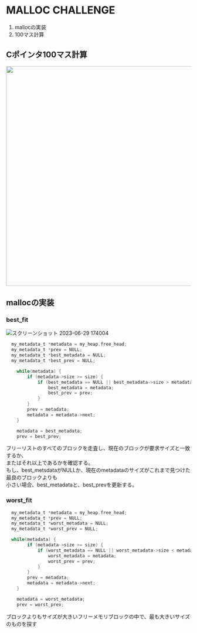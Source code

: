 # MALLOC CHALLENGE
1. mallocの実装</br>
2. 100マス計算

## Cポインタ100マス計算
<img src="https://github.com/marimotona/GoogleSTEP2023/assets/105051587/885f06f0-4004-4f27-828f-ea0fff6a9d00" width="600px">

## mallocの実装

### best_fit
![スクリーンショット 2023-06-29 174004](https://github.com/marimotona/GoogleSTEP2023/assets/105051587/994c9483-f2bf-4bd1-8c47-c33f4597c281)

```c
  my_metadata_t *metadata = my_heap.free_head;
  my_metadata_t *prev = NULL;
  my_metadata_t *best_metadata = NULL;
  my_metadata_t *best_prev = NULL;

    while(metadata) {
        if (metadata->size >= size) {
            if (best_metadata == NULL || best_metadata->size > metadata->size) {
                best_metadata = metadata;
                best_prev = prev;
            }
        }
        prev = metadata;
        metadata = metadata->next;
    }

    metadata = best_metadata;
    prev = best_prev;
```
フリーリストのすべてのブロックを走査し、現在のブロックが要求サイズと一致するか、</br>
またはそれ以上であるかを確認する。</br>
もし、best_metsdataがNULLか、現在のmetadataのサイズがこれまで見つけた最良のブロックよりも</br>
小さい場合、best_metadataと、best_prevを更新する。</br>


### worst_fit

```c
  my_metadata_t *metadata = my_heap.free_head;
  my_metadata_t *prev = NULL;
  my_metadata_t *worst_metadata = NULL;
  my_metadata_t *worst_prev = NULL;

  while(metadata) {
        if (metadata->size >= size) {
            if (worst_metadata == NULL || worst_metadata->size < metadata->size) {
                worst_metadata = metadata;
                worst_prev = prev;
            }
        }
        prev = metadata;
        metadata = metadata->next;
    }

    metadata = worst_metadata;
    prev = worst_prev;
```
ブロックよりもサイズが大きいフリーメモリブロックの中で、最も大きいサイズのものを探す

